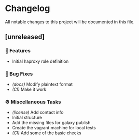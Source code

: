 # Changelog

All notable changes to this project will be documented in this file.

## [unreleased]

### 🚀 Features

- Initial haproxy role definition

### 🐛 Bug Fixes

- *(docs)* Modify plaintext format
- *(CI)* Make it work

### ⚙️ Miscellaneous Tasks

- *(license)* Add contact info
- Initial structure
- Add the missing files for galaxy publish
- Create the vagrant machine for local tests
- *(CI)* Add some of the basic checks

<!-- generated by git-cliff -->
